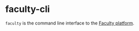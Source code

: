 # faculty-cli

`faculty` is the command line interface to the [Faculty platform](https://sherlockml.com). <!-- TODO Change link destination -->
